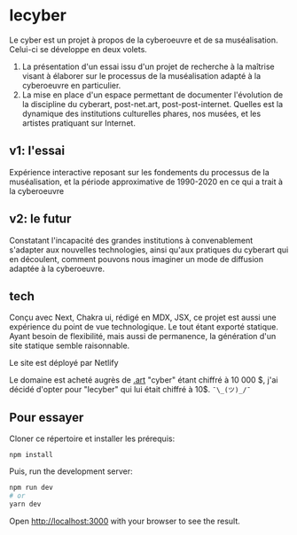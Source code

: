 # lecyber

Le cyber est un projet à propos de la cyberoeuvre et de sa muséalisation. Celui-ci se développe en deux volets.

1. La présentation d'un essai issu d'un projet de recherche à la maîtrise visant à élaborer sur le processus de la muséalisation adapté à la cyberoeuvre en particulier.
2. La mise en place d'un espace permettant de documenter l'évolution de la discipline du cyberart, post-net.art, post-post-internet. Quelles est la dynamique des institutions culturelles phares, nos musées, et les artistes pratiquant sur Internet.

## v1: l'essai

Expérience interactive reposant sur les fondements du processus de la muséalisation, et la période approximative de 1990-2020 en ce qui a trait à la cyberoeuvre

## v2: le futur

Constatant l'incapacité des grandes institutions à convenablement s'adapter aux nouvelles technologies, ainsi qu'aux pratiques du cyberart qui en découlent, comment pouvons nous imaginer un mode de diffusion adaptée à la cyberoeuvre.

## tech

Conçu avec Next, Chakra ui, rédigé en MDX, JSX, ce projet est aussi une expérience du point de vue technologique. Le tout étant exporté statique. Ayant besoin de flexibilité, mais aussi de permanence, la génération d'un site statique semble raisonnable.

Le site est déployé par Netlify

Le domaine est acheté augrès de [.art](get.art) "cyber" étant chiffré à 10 000 $, j'ai décidé d'opter pour "lecyber" qui lui était chiffré à 10$. `¯\_(ツ)_/¯`

## Pour essayer

Cloner ce répertoire et installer les prérequis:

`npm install`

Puis, run the development server:

```bash
npm run dev
# or
yarn dev
```

Open [http://localhost:3000](http://localhost:3000) with your browser to see the result.
